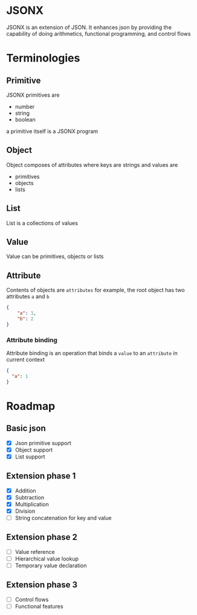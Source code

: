 # JSONX

JSONX is an extension of JSON. It enhances json by providing the capability of 
doing arithmetics, functional programming, and control flows

# Terminologies

## Primitive
JSONX primitives are 
- number
- string
- boolean

a primitive itself is a JSONX program

## Object
Object composes of attributes where keys are strings and values are
- primitives
- objects
- lists

## List
List is a collections of values

## Value
Value can be primitives, objects or lists

## Attribute
Contents of objects are `attributes`
for example, the root object has two attributes `a` and `b`
```json
{
    "a": 1,
    "b": 2
}
```

### Attribute binding
Attribute binding is an operation that binds a `value` to an `attribute` in
current context
```json
{
  "a": 1
}
```
# Roadmap

## Basic json
- [x] Json primitive support
- [x] Object support
- [x] List support

## Extension phase 1

- [x] Addition
- [x] Subtraction
- [x] Multiplication
- [x] Division
- [ ] String concatenation for key and value

## Extension phase 2
- [ ] Value reference
- [ ] Hierarchical value lookup
- [ ] Temporary value declaration

## Extension phase 3
- [ ] Control flows
- [ ] Functional features
